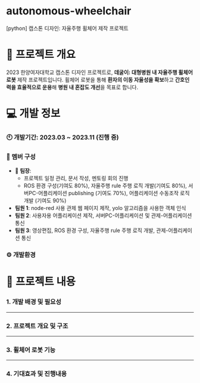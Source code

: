 # autonomous-wheelchair
[python] 캡스톤 디자인: 자율주행 휠체어 제작 프로젝트

# :mega: 프로젝트 개요
2023 한양여자대학교 캡스톤 디자인 프로젝트로, **데굴이: 대형병원 내 자율주행 휠체어 로봇** 제작 프로젝트입니다. 
휠체어 로봇을 통해 **환자의 이동 자율성을 확보**하고 **간호인력을 효율적으로 운용**해 **병원 내 혼잡도 개선**을 목표로 합니다.

# :computer: 개발 정보
### :clock10: 개발기간: 2023.03 ~ 2023.11 (진행 중)
### :busts_in_silhouette:	멤버 구성

- :raising_hand: **팀장**:
  - 프로젝트 일정 관리, 문서 작성, 멘토링 회의 진행 
  - ROS 환경 구성(기여도 80%),  자율주행 rule 주행 로직 개발(기여도 80%),  서버PC-어플리케이션 publishing (기여도 70%),  어플리케이션 수동조작 로직 개발 (기여도 90%)
- **팀원 1**: node-red 사용 관제 웹 페이지 제작, yolo 알고리즘을 사용한 객체 인식
- **팀원 2**: 사용자용 어플리케이션 제작, 서버PC-어플리케이션 및 관제-어플리케이션 통신
- **팀원 3**: 영상편집, ROS 환경 구성, 자율주행 rule 주행 로직 개발, 관제-어플리케이션 통신

### ⚙️ 개발환경

# :page_with_curl: 프로젝트 내용
### 1. 개발 배경 및 필요성

---
### 2. 프로젝트 개요 및 구조

---
### 3. 휠체어 로봇 기능

---
### 4. 기대효과 및 진행내용
